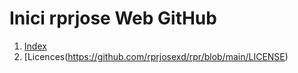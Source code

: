 # Inici rprjose Web GitHub

1. [Index](https://github.com/rprjosexd/rpr/blob/main/Index.md)
2. [Licences(https://github.com/rprjosexd/rpr/blob/main/LICENSE)
